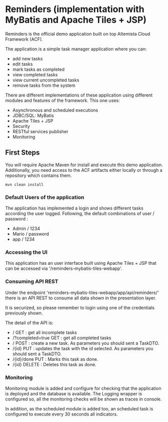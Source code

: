 
# Reminders (implementation with MyBatis and Apache Tiles + JSP)

Reminders is the official demo application built on top Altemista Cloud Framework (ACF).

The application is a simple task manager application where you can:

- add new tasks
- edit tasks
- mark tasks as completed
- view completed tasks
- view current uncompleted tasks
- remove tasks from the system

There are different implementations of these application using different modules and features of the framework.
This one uses:

- Asynchronous and scheduled executions
- JDBC/SQL: MyBatis
- Apache Tiles + JSP
- Security
- RESTful services publisher
- Monitoring


## First Steps

You will require Apache Maven for install and execute this demo application.
Additionally, you need access to the ACF artifacts either locally or through a repository which contains them.

```
mvn clean install
``` 

### Default Users of the application

The application has implemented a login and shows different tasks according the user logged.
Following, the default combinations of user / password :

- Admin / 1234
- Mario / password
- app / 1234

### Accessing the UI

This application has an user interface built using Apache Tiles + JSP that can be accessed via '/reminders-mybatis-tiles-webapp'.

### Consuming API REST

Under the endpoint 'reminders-mybatis-tiles-webapp/app/api/reminders/' there is an API REST to consume all data shown in the presentation layer.

It is securized, so please remember to login using one of the credentials previously shown.

The detail of the API is:

- / GET : get all incomplete tasks
- /?completed=true GET : get all completed tasks
- / POST : create a new task. As parameters you should sent a TaskDTO.
- /{id} PUT : updates the task with the id selected. As parameters you should sent a TaskDTO.
- /{id}/done PUT : Marks this task as done.
- /{id} DELETE : Deletes this task as done.

### Monitoring

Monitoring module is added and configure for checking that the application is deployed and the database is available.
The Logging wrapper is configured so, all the monitoring checks will be shown as traces in console.

In addition, as the scheduled module is added too, an scheduled task is configured to execute every 30 seconds all indicators.
